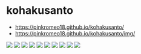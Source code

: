 # kohakusanto
- https://pinkromeo18.github.io/kohakusanto/
- https://pinkromeo18.github.io/kohakusanto/img/

<img src="https://pinkromeo18.github.io/kohakusanto/img/kohakusan-icon.jpg">  
<img src="https://pinkromeo18.github.io/kohakusanto/img/1.jpg">
<img src="https://pinkromeo18.github.io/kohakusanto/img/2.jpg">
<img src="https://pinkromeo18.github.io/kohakusanto/img/3.jpg">
<img src="https://pinkromeo18.github.io/kohakusanto/img/4.jpg">
<img src="https://pinkromeo18.github.io/kohakusanto/img/5.jpg">
<img src="https://pinkromeo18.github.io/kohakusanto/img/6.jpg">
<img src="https://pinkromeo18.github.io/kohakusanto/img/7.jpg">
<img src="https://pinkromeo18.github.io/kohakusanto/img/8.jpg">
<img src="https://pinkromeo18.github.io/kohakusanto/img/404.jpg">
